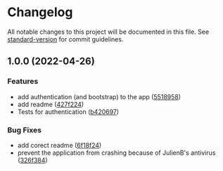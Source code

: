 # Changelog

All notable changes to this project will be documented in this file. See [standard-version](https://github.com/conventional-changelog/standard-version) for commit guidelines.

## 1.0.0 (2022-04-26)


### Features

* add authentication (and bootstrap) to the app ([5518958](https://github.com/JulienBergeon/ProjetDevOps/commit/5518958b7f91e970a275349d91e0ac05d28f243d))
* add readme ([427f224](https://github.com/JulienBergeon/ProjetDevOps/commit/427f2244db6901d79e15e2b239486366feaeef1a))
* Tests for authentication ([b420697](https://github.com/JulienBergeon/ProjetDevOps/commit/b420697d2d7e3420c09511d12bd8faf7079d05bc))


### Bug Fixes

* add corect readme ([6f18f24](https://github.com/JulienBergeon/ProjetDevOps/commit/6f18f242afaa0f4fa73d1e1c29cb803ef92b9568))
* prevent the application from crashing because of JulienB's antivirus ([326f384](https://github.com/JulienBergeon/ProjetDevOps/commit/326f384245493b8b450db7f88d41a9d2abfe3a63))
